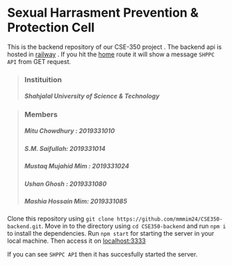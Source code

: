 # Sexual Harrasment Prevention & Protection Cell
  
This is the backend repository of our CSE-350 project . The backend api is hosted in [railway](https://railway.app/) . If you hit the [home](https://cse350-backend-production.up.railway.app/) route it will show a message `SHPPC API` from GET request.

>### Instituition 
>##### Shahjalal University of Science & Technology  

>### Members   
> ##### Mitu Chowdhury : 2019331010
> ##### S.M. Saifullah: 2019331014
> ##### Mustaq Mujahid Mim : 2019331024
> ##### Ushan Ghosh : 2019331080
> ##### Mashia Hossain Mim: 2019331085

Clone this repository using `git clone https://github.com/mmmim24/CSE350-backend.git`. Move in to the directory using `cd CSE350-backend` and run `npm i` to install the dependencies. Run `npm start` for starting the server in your local machine. Then access it on [localhost:3333](http://127.0.0.1:3333) 

If you can see `SHPPC API` then it has succesfully started the server.

